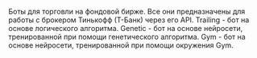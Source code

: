 Боты для торговли на фондовой бирже.
Все они предназначены для работы с брокером Тинькофф (Т-Банк) через его API.
Trailing - бот на основе логического алгоритма.
Genetic - бот на основе нейросети, тренированной при помощи генетического алгоритма.
Gym - бот на основе нейросети, тренированной при помощи окружения Gym.
